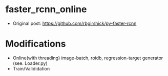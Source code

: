 # faster_rcnn_online
- Original post: https://github.com/rbgirshick/py-faster-rcnn
# Modifications
- Online(with threading) image-batch, roidb, regression-target generator (see. Loader.py)
- Train/Valididation
